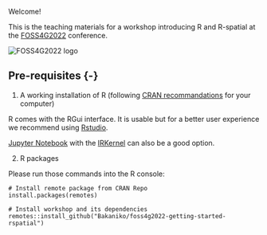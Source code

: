 Welcome! 

This is the teaching materials for a workshop introducing R and R-spatial at the [FOSS4G2022](https://2022.foss4g.org/index.php) conference.

![FOSS4G2022 logo](https://2022.foss4g.org/img/logo/logo-dark.png)


## Pre-requisites {-}

1. A working installation of R (following [CRAN recommandations](https://cran.r-project.org/) for your computer)

R comes with the RGui interface.
It is usable but for a better user experience we recommend using [Rstudio](https://www.rstudio.com/products/rstudio/download/#download).

<!--vscode??-->
[Jupyter Notebook](https://jupyter.org/) with the [IRKernel](https://irkernel.github.io/installation/) can also be a good option.

2. R packages

Please run those commands into the R console:

```{r pre-requisites-packages, eval = FALSE}
# Install remote package from CRAN Repo
install.packages(remotes)

# Install workshop and its dependencies
remotes::install_github("Bakaniko/foss4g2022-getting-started-rspatial")
```
